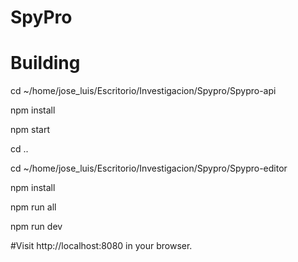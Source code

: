 # SpyPro

# Building
cd ~/home/jose_luis/Escritorio/Investigacion/Spypro/Spypro-api

npm install

npm start

cd .. 

cd ~/home/jose_luis/Escritorio/Investigacion/Spypro/Spypro-editor

npm install

npm run all

npm run dev

#Visit http://localhost:8080 in your browser.
